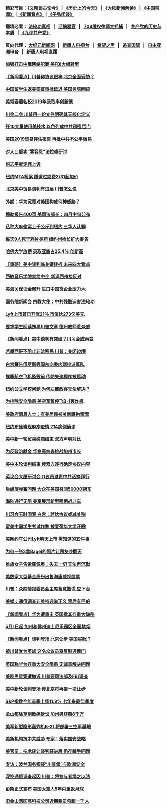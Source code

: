 #### 精彩节目：[《文昭谈古论今》](http://134.209.198.168/wenzhao) | [《历史上的今天》](http://134.209.198.168/today-in-history) | [《大陆新闻解读》](http://134.209.198.168/ntdtv-comedy) | [《中国禁闻》](http://134.209.198.168/ntdtv-news) | [《新闻看点》](http://134.209.198.168/news-insight) | [《子弘闲谈》](http://134.209.198.168/zihongxiantan/) 

  #### 翻墙必看： [法轮功真相](http://134.209.198.168:10000/videos/truth.html) &nbsp;&nbsp;|&nbsp;&nbsp; [活摘器官](http://134.209.198.168:10000/videos/res/Organs/) &nbsp;&nbsp;|&nbsp;&nbsp; [709维权律师大抓捕](http://134.209.198.168:10000/videos/709/) &nbsp;&nbsp;|&nbsp;&nbsp; [共产党的历史与本质](http://134.209.198.168:10000/videos/ccp.html) &nbsp;&nbsp;| [《九评共产党》](http://134.209.198.168:10000/videos/jiuping/) 

#### 反向代理： [大纪元新闻网](http://134.209.198.168:10080/) &nbsp;&nbsp;|&nbsp;&nbsp; [新唐人电视台](http://134.209.198.168:8000/) &nbsp;&nbsp;|&nbsp;&nbsp; [希望之声](http://134.209.198.168:8200/) &nbsp;&nbsp;|&nbsp;&nbsp; [追查国际](http://134.209.198.168:10010/) &nbsp;&nbsp;|&nbsp;&nbsp; [自由亚洲电台](http://134.209.198.168:9800/) &nbsp;&nbsp;|&nbsp;&nbsp; [新唐人电视直播](http://134.209.198.168/) 

#### [加强打击中俄网络犯罪 美FBI大幅转型](../pages/nsc412/n11151611.md?t=03310037) 

#### [【新闻看点】川普称协议很棒 北京全面妥协？](../pages/nsc412/n11151468.md?t=03310037) 

#### [中国留学生返美签证审批延迟 美国务院回应](../pages/nsc412/n11151314.md?t=03310037) 

#### [美常春藤名校2019年录取率创新低](../pages/nsc412/n11151277.md?t=03310037) 

#### [川金二会 川普用一份文件明确其无核化定义](../pages/nsc412/n11151140.md?t=03310037) 

#### [歼10大量使用美技术 以色列成中共窃密后门](../pages/nsc412/n11143429.md?t=03310037) 

#### [美国2019贸易评估报告 再批中共不公平贸易](../pages/nsc412/n11150818.md?t=03310037) 

#### [对人口贩卖“零容忍”法拉盛研讨](../pages/nsc412/n11150877.md?t=03310037) 

#### [何志平就定罪上诉](../pages/nsc412/n11150869.md?t=03310037) 

#### [纽约MTA桥梁 隧道过路费3/31起加价](../pages/nsc412/n11150854.md?t=03310037) 

#### [北京美中贸易谈判有进展 川普怎么说](../pages/nsc412/n11150224.md?t=03310037) 

#### [外媒：华为究竟对美国构成何种威胁？](../pages/nsc412/n11149562.md?t=03310037) 

#### [穆勒报告400页 美司法部长：四月中旬公布](../pages/nsc412/n11150091.md?t=03310037) 

#### [私种大麻偷运上千公斤到纽约 三华人认罪](../pages/nsc412/n11148686.md?t=03310037) 

#### [每天9人死于鸦片类药 纽约州检长扩大提告](../pages/nsc412/n11148700.md?t=03310037) 

#### [哈佛大学放榜 录取亚裔占25.4% 创新高](../pages/nsc412/n11149841.md?t=03310037) 

#### [【重磅】美中谈判临关键转折 未来四大看点](../pages/nsc412/n11149718.md?t=03310037) 

#### [西敏音乐学院卖给中企 新泽西州检反对](../pages/nsc412/n11149680.md?t=03310037) 

#### [美海关保证金飙升 进口中国货企业压力大](../pages/nsc412/n11149090.md?t=03310037) 

#### [国务院新闻会 宗教大使：中共残酷迫害法轮功](../pages/nsc412/n11149870.md?t=03310037) 

#### [Lyft上市首日开涨21％ 市值达273亿美元](../pages/nsc412/n11149695.md?t=03310037) 

#### [要求学生阅读抹黑川普文章 德州教师惹众怒](../pages/nsc412/n11149736.md?t=03310037) 

#### [【新闻看点】美中谈判有突破？川习会或再变](../pages/nsc412/n11149469.md?t=03310037) 

#### [若墨西哥不阻止非法移民 川普：关闭边境](../pages/nsc412/n11149488.md?t=03310037) 

#### [白宫警告俄罗斯等国勿向委内瑞拉派军队](../pages/nsc412/n11149658.md?t=03310037) 

#### [埃塞航空飞机坠毁前 传防失速程序被启动](../pages/nsc412/n11149281.md?t=03310037) 

#### [纽约公立学校问题 为何左翼政客无法解决？](../pages/nsc412/n11148665.md?t=03310037) 

#### [为排除安全隐患 美空军暂停飞B-1轰炸机](../pages/nsc412/n11149312.md?t=03310037) 

#### [美政府消息人士：有美居民被关新疆拘留营](../pages/nsc412/n11149339.md?t=03310037) 

#### [纽约布碌崙现麻疹疫情 214病例确诊](../pages/nsc412/n11148696.md?t=03310037) 

#### [美中新一轮贸易磋商结束 双方声明对比](../pages/nsc412/n11149183.md?t=03310037) 

#### [为反政治献金 华裔高纳森挑战加州市长](../pages/nsc412/n11147254.md?t=03310037) 

#### [美中本轮谈判结束 传双方逐行确定协议内容](../pages/nsc412/n11148669.md?t=03310037) 

#### [英议会大厦研讨会 11议员谴责中共活摘罪行](../pages/nsc412/n11147307.md?t=03310037) 

#### [后螺旋弹簧问题 大众在美国召回56000辆车](../pages/nsc412/n11148541.md?t=03310037) 

#### [海陆通行无阻 美军展示新型两栖战斗车](../pages/nsc412/n11148536.md?t=03310037) 

#### [川习会无时间表 白宫：若达协议或减关税](../pages/nsc412/n11147333.md?t=03310037) 

#### [留美中国学生考试作弊 被爱荷华大学开除](../pages/nsc412/n11147726.md?t=03310037) 

#### [美网约车公司Lyft明天上市 需知道的五件事](../pages/nsc412/n11147465.md?t=03310037) 

#### [为何一张2盒Bagel的照片让网友吵翻天](../pages/nsc412/n11147104.md?t=03310037) 

#### [维族女子告诉蓬佩奥：失去一切 无法再沉默](../pages/nsc412/n11135743.md?t=03310037) 

#### [美数家大型基金纷纷出售海康威视股票](../pages/nsc412/n11147111.md?t=03310037) 

#### [川普：众院情报委员会主席蓄意撒谎 应下台](../pages/nsc412/n11146907.md?t=03310037) 

#### [美媒：通俄调查非维持选举正义 背后有目的](../pages/nsc412/n11147110.md?t=03310037) 

#### [【新闻看点】华为遭重击 英国批其存重大缺陷](../pages/nsc412/n11146848.md?t=03310037) 

#### [5月1日起 加州和佛州迪士尼乐园区全面禁烟](../pages/nsc412/n11147050.md?t=03310037) 

#### [【新闻看点】谈判登场 北京让步 美国买账？](../pages/nsc412/n11146749.md?t=03310037) 

#### [被川普誉为英雄 这名众议员将反制通俄门](../pages/nsc412/n11146995.md?t=03310037) 

#### [英国称华为存重大安全隐患 无诚意解决问题](../pages/nsc412/n11146736.md?t=03310037) 

#### [美剧男星案遭撤诉 川普要司法部及FBI调查](../pages/nsc412/n11146727.md?t=03310037) 

#### [美中新轮谈判登场 传北京将再提一项让步](../pages/nsc412/n11146711.md?t=03310037) 

#### [S&P指数今年首季上扬11.9% 七年来最佳季度](../pages/nsc412/n11146536.md?t=03310037) 

#### [孟山都除草剂致癌诉讼 加州男获赔8千万](../pages/nsc412/n11146396.md?t=03310037) 

#### [美军新型隐形轰炸机B-21 将部署三空军基地](../pages/nsc412/n11146075.md?t=03310037) 

#### [美新机构抗中共威胁 专家：落实国安战略](../pages/nsc412/n11145499.md?t=03310037) 

#### [美官员：技术转让谈判获进展 仍存棘手问题](../pages/nsc412/n11145018.md?t=03310037) 

#### [专访：波兰国务卿谈“川普堡”与欧洲安全](../pages/nsc412/n11144470.md?t=03310037) 

#### [深挖通俄调查起因 川普：将参与者绳之以法](../pages/nsc412/n11145123.md?t=03310037) 

#### [彭斯正式宣布 美国太空人5年内重返月球](../pages/nsc412/n11145527.md?t=03310037) 

#### [旧金山湾区高科技公司近期裁员将超一千人](../pages/nsc412/n11145316.md?t=03310037) 

